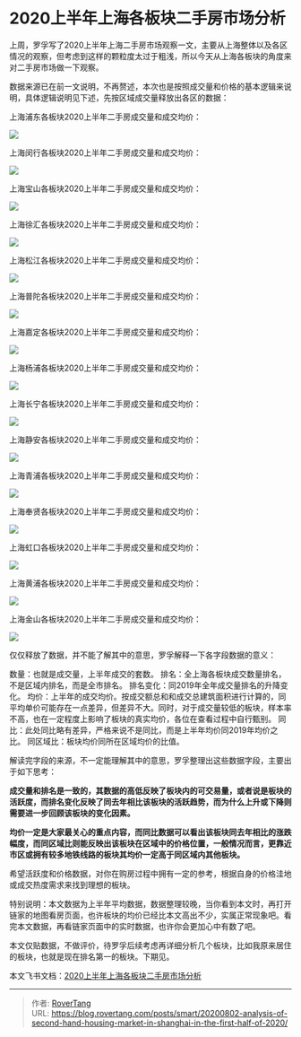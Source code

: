 # 2020上半年上海各板块二手房市场分析


上周，罗孚写了2020上半年上海二手房市场观察一文，主要从上海整体以及各区情况的观察，但考虑到这样的颗粒度太过于粗浅，所以今天从上海各板块的角度来对二手房市场做一下观察。

数据来源已在前一文说明，不再赘述，本次也是按照成交量和价格的基本逻辑来说明，具体逻辑说明见下述，先按区域成交量释放出各区的数据：

上海浦东各板块2020上半年二手房成交量和成交均价：

![](assets/boxcn6P7WG5Oe0DkmwDthHrunWf.png)

上海闵行各板块2020上半年二手房成交量和成交均价：

![](assets/boxcnfOsXcYl1AbsDHkX820ipTh.png)

上海宝山各板块2020上半年二手房成交量和成交均价：

![](assets/boxcnnrZBol0ZCdhPtcch7khxlb.png)

上海徐汇各板块2020上半年二手房成交量和成交均价：

![](assets/boxcnw4n5nd5caa9DYrZlnaycbf.png)

上海松江各板块2020上半年二手房成交量和成交均价：

![](assets/boxcnUOIGkPL1G8D3Dp5JzAEHDd.png)

上海普陀各板块2020上半年二手房成交量和成交均价：

![](assets/boxcnLLsRm6STYNdr9Elu7SJnlc.png)

上海嘉定各板块2020上半年二手房成交量和成交均价：

![](assets/boxcnvrY4fKKnTtV89dDHbLf6Md.png)

上海杨浦各板块2020上半年二手房成交量和成交均价：

![](assets/boxcnd2lIrpAIKuNh17YXioj3pg.png)

上海长宁各板块2020上半年二手房成交量和成交均价：

![](assets/boxcn1HGP5HKhVE0BV7oHy7epmf.png)

上海静安各板块2020上半年二手房成交量和成交均价：

![](assets/boxcn04Dvgxa5jXjtXKIqHSukRe.png)

上海青浦各板块2020上半年二手房成交量和成交均价：

![](assets/boxcnXzbwXT2HvvJWezu3vdXyLc.png)

上海奉贤各板块2020上半年二手房成交量和成交均价：

![](assets/boxcnmi0pcBzZyUzmmRDvkFrJZe.png)

上海虹口各板块2020上半年二手房成交量和成交均价：

![](assets/boxcneYkLB3S5ifdyLY2emfMoGe.png)

上海黄浦各板块2020上半年二手房成交量和成交均价：

![](assets/boxcn1J7x7j4tmY6fkY0A0pjTSg.png)

上海金山各板块2020上半年二手房成交量和成交均价：

![](assets/boxcnAbBrtWMSfh7TSXEaQTcMkd.png)

仅仅释放了数据，并不能了解其中的意思，罗孚解释一下各字段数据的意义：

数量：也就是成交量，上半年成交的套数。 排名：全上海各板块成交数量排名，不是区域内排名，而是全市排名。 排名变化：同2019年全年成交量排名的升降变化。 均价：上半年的成交均价。按成交额总和和成交总建筑面积进行计算的，同平均单价可能存在一点差异，但差异不大。同时，对于成交量较低的板块，样本率不高，也在一定程度上影响了板块的真实均价，各位在查看过程中自行甄别。 同比：此处同比略有差异，严格来说不是同比，而是上半年均价同2019年均价之比。 同区域比：板块均价同所在区域均价的比值。

解读完字段的来源，不一定能理解其中的意思，罗孚整理出这些数据字段，主要出于如下思考：

**成交量和排名是一致的，其数据的高低反映了板块内的可交易量，或者说是板块的活跃度，而排名变化反映了同去年相比该板块的活跃趋势，而为什么上升或下降则需要进一步回顾该板块的变化因素。**

**均价一定是大家最关心的重点内容，而同比数据可以看出该板块同去年相比的涨跌幅度，而同区域比则能反映出该板块在区域中的价格位置，一般情况而言，更靠近市区或拥有较多地铁线路的板块其均价一定高于同区域内其他板块。**

希望活跃度和价格数据，对你在购房过程中拥有一定的参考，根据自身的价格洼地或成交热度需求来找到理想的板块。

特别说明：本文数据为上半年平均数据，数据整理较晚，当你看到本文时，再打开链家的地图看房页面，也许板块的均价已经比本文高出不少，实属正常现象吧。看完本文数据，再看链家页面中的实时数据，也许你会更加心中有数了吧。

本文仅贴数据，不做评价，待罗孚后续考虑再详细分析几个板块，比如我原来居住的板块，也就是现在排名第一的板块。下期见。

本文飞书文档：[2020上半年上海各板块二手房市场分析](https://rovertang.feishu.cn/docx/doxcnGESLfIPdv8iHItd79qCOAg) 


---

> 作者: [RoverTang](https://rovertang.com)  
> URL: https://blog.rovertang.com/posts/smart/20200802-analysis-of-second-hand-housing-market-in-shanghai-in-the-first-half-of-2020/  

